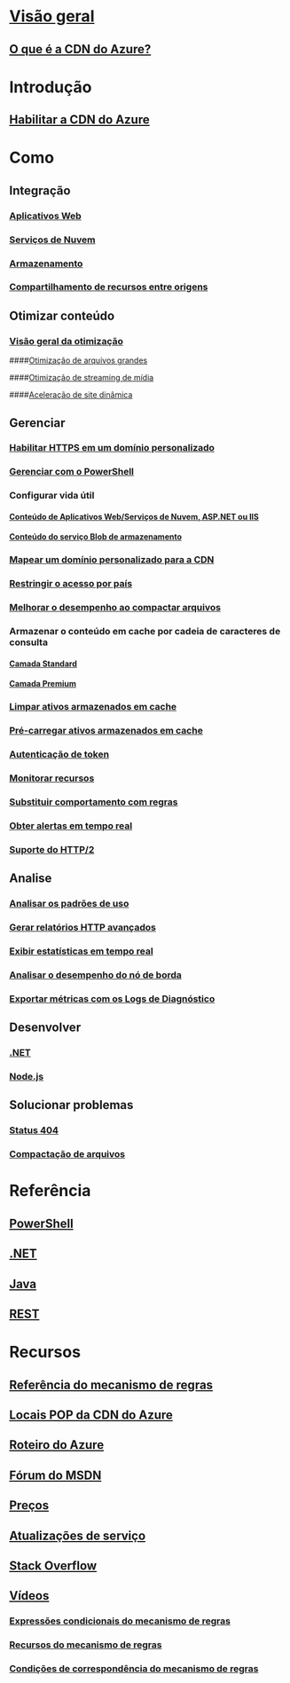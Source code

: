 # [Visão geral](cdn-overview.md)

## [O que é a CDN do Azure?](../best-practices-cdn.md?toc=%2fazure%2fcdn%2ftoc.json)


# Introdução

## [Habilitar a CDN do Azure](cdn-create-new-endpoint.md)


# Como

## Integração

### [Aplicativos Web](../app-service-web/app-service-web-tutorial-content-delivery-network.md?toc=%2fazure%2fcdn%2ftoc.json)

### [Serviços de Nuvem](cdn-cloud-service-with-cdn.md)

### [Armazenamento](cdn-create-a-storage-account-with-cdn.md)

### [Compartilhamento de recursos entre origens](cdn-cors.md)

## Otimizar conteúdo

### [Visão geral da otimização](cdn-optimization-overview.md)

####[Otimização de arquivos grandes](cdn-large-file-optimization.md)

####[Otimização de streaming de mídia](cdn-media-streaming-optimization.md)

####[Aceleração de site dinâmica](cdn-dynamic-site-acceleration.md)

 
## Gerenciar

### [Habilitar HTTPS em um domínio personalizado](cdn-custom-ssl.md)

### [Gerenciar com o PowerShell](cdn-manage-powershell.md)

### Configurar vida útil

#### [Conteúdo de Aplicativos Web/Serviços de Nuvem, ASP.NET ou IIS](cdn-manage-expiration-of-cloud-service-content.md)

#### [Conteúdo do serviço Blob de armazenamento](cdn-manage-expiration-of-blob-content.md)

### [Mapear um domínio personalizado para a CDN](cdn-map-content-to-custom-domain.md)

### [Restringir o acesso por país](cdn-restrict-access-by-country.md)

### [Melhorar o desempenho ao compactar arquivos](cdn-improve-performance.md)

### Armazenar o conteúdo em cache por cadeia de caracteres de consulta

#### [Camada Standard](cdn-query-string.md)

#### [Camada Premium](cdn-query-string-premium.md)

### [Limpar ativos armazenados em cache](cdn-purge-endpoint.md)

### [Pré-carregar ativos armazenados em cache](cdn-preload-endpoint.md)

### [Autenticação de token](cdn-token-auth.md)

### [Monitorar recursos](cdn-resource-health.md)

### [Substituir comportamento com regras](cdn-rules-engine.md)

### [Obter alertas em tempo real](cdn-real-time-alerts.md)

### [Suporte do HTTP/2](cdn-http2.md)


## Analise

### [Analisar os padrões de uso](cdn-analyze-usage-patterns.md)

### [Gerar relatórios HTTP avançados](cdn-advanced-http-reports.md)

### [Exibir estatísticas em tempo real](cdn-real-time-stats.md)

### [Analisar o desempenho do nó de borda](cdn-edge-performance.md)

### [Exportar métricas com os Logs de Diagnóstico](cdn-log-analysis.md)


## Desenvolver

### [.NET](cdn-app-dev-net.md)

### [Node.js](cdn-app-dev-node.md)


## Solucionar problemas

### [Status 404](cdn-troubleshoot-endpoint.md)

### [Compactação de arquivos](cdn-troubleshoot-compression.md)


# Referência

## [PowerShell](/powershell/module/azurerm.cdn)

## [.NET](/dotnet/api/microsoft.azure.management.cdn)

## [Java](/java/api/com.microsoft.azure.management.cdn)

## [REST](/rest/api/cdn/)


# Recursos

##  [Referência do mecanismo de regras](cdn-rules-engine-reference.md)

## [Locais POP da CDN do Azure](cdn-pop-locations.md)

## [Roteiro do Azure](https://azure.microsoft.com/roadmap/)

## [Fórum do MSDN](https://social.msdn.microsoft.com/Forums/en-US/home?forum=azurecdn)

## [Preços](https://azure.microsoft.com/pricing/details/cdn/)

## [Atualizações de serviço](https://azure.microsoft.com/updates/?product=cdn)

## [Stack Overflow](http://stackoverflow.com/questions/tagged/azure-cdn)

## [Vídeos](https://azure.microsoft.com/documentation/videos/index/?services=cdn)

### [Expressões condicionais do mecanismo de regras](cdn-rules-engine-reference-conditional-expressions.md)

### [Recursos do mecanismo de regras](cdn-rules-engine-reference-features.md)

### [Condições de correspondência do mecanismo de regras](cdn-rules-engine-reference-match-conditions.md)

